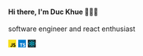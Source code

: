 #### Hi there, I'm Duc Khue  👋👋👋
software engineer and react enthusiast

![](./javascript.png)
![](./typescript.png)
![](./react.png)

